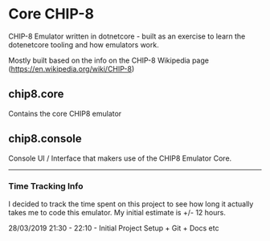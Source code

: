 # Core CHIP-8
CHIP-8 Emulator written in dotnetcore - built as an exercise to learn the dotenetcore tooling and how emulators work.  

Mostly built based on the info on the CHIP-8 Wikipedia page (https://en.wikipedia.org/wiki/CHIP-8)

## chip8.core 
Contains the core CHIP8 emulator

## chip8.console
Console UI / Interface that makers use of the CHIP8 Emulator Core.


----
### Time Tracking Info
I decided to track the time spent on this project to see how long it actually takes me to code this emulator. My initial estimate is +/- 12 hours.

28/03/2019 21:30 - 22:10 - Initial Project Setup + Git + Docs etc
